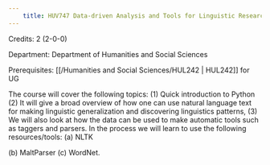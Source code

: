 ```yaml
---
    title: HUV747 Data-driven Analysis and Tools for Linguistic Research
---
```

Credits: 2 (2-0-0)

Department: Department of Humanities and Social Sciences

Prerequisites: [[/Humanities and Social Sciences/HUL242 | HUL242]] for UG

The course will cover the following topics: (1) Quick introduction to Python (2) It will give a broad overview of how one can use natural language text for making linguistic generalization and discovering linguistics patterns, (3) We will also look at how the data can be used to make automatic tools such as taggers and parsers. In the process we will learn to use the following resources/tools: (a) NLTK

(b) MaltParser (c) WordNet.